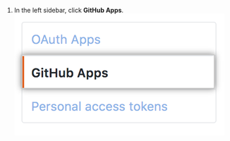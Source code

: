 1. In the left sidebar, click **GitHub Apps**.
![GitHub Apps section](/assets/images/settings/github_apps.png)
